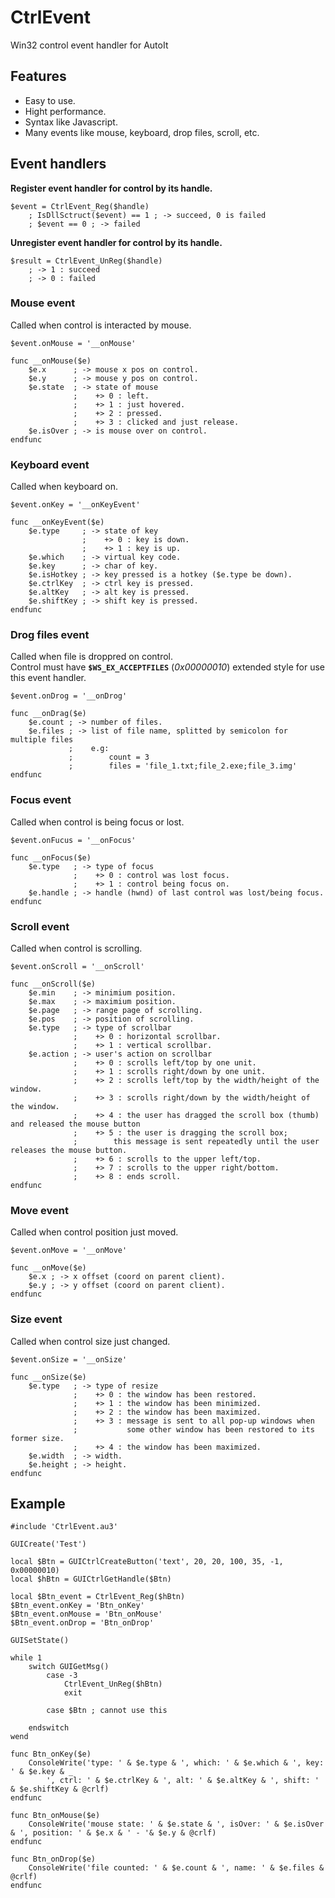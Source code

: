 # CtrlEvent
Win32 control event handler for AutoIt

## Features

- Easy to use.
- Hight performance.
- Syntax like Javascript.
- Many events like mouse, keyboard, drop files, scroll, etc.

## Event handlers

**Register event handler for control by its handle.**

```au3
$event = CtrlEvent_Reg($handle)
    ; IsDllSctruct($event) == 1 ; -> succeed, 0 is failed
    ; $event == 0 ; -> failed
```

**Unregister event handler for control by its handle.**

```au3
$result = CtrlEvent_UnReg($handle)
    ; -> 1 : succeed
    ; -> 0 : failed
```

### Mouse event

Called when control is interacted by mouse.

```au3
$event.onMouse = '__onMouse'

func __onMouse($e)
    $e.x      ; -> mouse x pos on control.
    $e.y      ; -> mouse y pos on control.
    $e.state  ; -> state of mouse
              ;    +> 0 : left.
              ;    +> 1 : just hovered.
              ;    +> 2 : pressed.
              ;    +> 3 : clicked and just release.
    $e.isOver ; -> is mouse over on control.
endfunc
```

### Keyboard event

Called when keyboard on.

```au3
$event.onKey = '__onKeyEvent'

func __onKeyEvent($e)
    $e.type     ; -> state of key
                ;    +> 0 : key is down.
                ;    +> 1 : key is up.
    $e.which    ; -> virtual key code.
    $e.key      ; -> char of key.
    $e.isHotkey ; -> key pressed is a hotkey ($e.type be down).
    $e.ctrlKey  ; -> ctrl key is pressed.
    $e.altKey   ; -> alt key is pressed.
    $e.shiftKey ; -> shift key is pressed.
endfunc
```

### Drog files event

Called when file is droppred on control. <br>
Control must have **`$WS_EX_ACCEPTFILES`** (*0x00000010*) extended style for use this event handler.

```au3
$event.onDrog = '__onDrog'

func __onDrag($e)
    $e.count ; -> number of files.
    $e.files ; -> list of file name, splitted by semicolon for multiple files
             ;    e.g: 
             ;        count = 3
             ;        files = 'file_1.txt;file_2.exe;file_3.img'
endfunc
```

### Focus event

Called when control is being focus or lost.

```au3
$event.onFucus = '__onFocus'

func __onFocus($e)
    $e.type   ; -> type of focus
              ;    +> 0 : control was lost focus.
              ;    +> 1 : control being focus on.
    $e.handle ; -> handle (hwnd) of last control was lost/being focus.
endfunc
```

### Scroll event

Called when control is scrolling.

```au3
$event.onScroll = '__onScroll'

func __onScroll($e)
    $e.min    ; -> minimium position.
    $e.max    ; -> maximium position.
    $e.page   ; -> range page of scrolling.
    $e.pos    ; -> position of scrolling.
    $e.type   ; -> type of scrollbar
              ;    +> 0 : horizontal scrollbar.
              ;    +> 1 : vertical scrollbar.    
    $e.action ; -> user's action on scrollbar
              ;    +> 0 : scrolls left/top by one unit.
              ;    +> 1 : scrolls right/down by one unit.
              ;    +> 2 : scrolls left/top by the width/height of the window.
              ;    +> 3 : scrolls right/down by the width/height of the window.
              ;    +> 4 : the user has dragged the scroll box (thumb) and released the mouse button
              ;    +> 5 : the user is dragging the scroll box; 
              ;        this message is sent repeatedly until the user releases the mouse button.
              ;    +> 6 : scrolls to the upper left/top.
              ;    +> 7 : scrolls to the upper right/bottom.
              ;    +> 8 : ends scroll.
endfunc

```

### Move event

Called when control position just moved.

```au3
$event.onMove = '__onMove'

func __onMove($e)
    $e.x ; -> x offset (coord on parent client).
    $e.y ; -> y offset (coord on parent client).
endfunc
```

### Size event

Called when control size just changed.

```au3
$event.onSize = '__onSize'

func __onSize($e)
    $e.type   ; -> type of resize
              ;    +> 0 : the window has been restored.
              ;    +> 1 : the window has been minimized.
              ;    +> 2 : the window has been maximized.
              ;    +> 3 : message is sent to all pop-up windows when 
              ;           some other window has been restored to its former size.
              ;    +> 4 : the window has been maximized.
    $e.width  ; -> width.
    $e.height ; -> height.
endfunc
```

## Example

```au3
#include 'CtrlEvent.au3'

GUICreate('Test')

local $Btn = GUICtrlCreateButton('text', 20, 20, 100, 35, -1, 0x00000010)
local $hBtn = GUICtrlGetHandle($Btn)

local $Btn_event = CtrlEvent_Reg($hBtn)
$Btn_event.onKey = 'Btn_onKey'
$Btn_event.onMouse = 'Btn_onMouse'
$Btn_event.onDrop = 'Btn_onDrop'

GUISetState()

while 1
    switch GUIGetMsg()
        case -3
            CtrlEvent_UnReg($hBtn)
            exit

        case $Btn ; cannot use this

    endswitch
wend

func Btn_onKey($e)
    ConsoleWrite('type: ' & $e.type & ', which: ' & $e.which & ', key: ' & $e.key & _
        ', ctrl: ' & $e.ctrlKey & ', alt: ' & $e.altKey & ', shift: ' & $e.shiftKey & @crlf)
endfunc

func Btn_onMouse($e)
    ConsoleWrite('mouse state: ' & $e.state & ', isOver: ' & $e.isOver & ', position: ' & $e.x & ' - '& $e.y & @crlf)
endfunc

func Btn_onDrop($e)
    ConsoleWrite('file counted: ' & $e.count & ', name: ' & $e.files & @crlf)
endfunc
```
